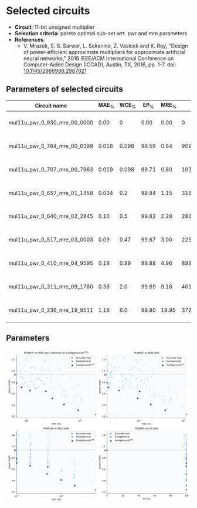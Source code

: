 
Selected circuits
===================
 - **Circuit**: 11-bit unsigned multiplier
 - **Selection criteria**: pareto optimal sub-set wrt. pwr and mre parameters
 - **References**: 
   - V. Mrazek, S. S. Sarwar, L. Sekanina, Z. Vasicek and K. Roy, "Design of power-efficient approximate multipliers for approximate artificial neural networks," 2016 IEEE/ACM International Conference on Computer-Aided Design (ICCAD), Austin, TX, 2016, pp. 1-7. doi: [10.1145/2966986.2967021](https://dx.doi.org/10.1145/2966986.2967021)


Parameters of selected circuits
----------------------------

| Circuit name | MAE<sub>%</sub> | WCE<sub>%</sub> | EP<sub>%</sub> | MRE<sub>%</sub> | MSE | Download |
| --- |  --- | --- | --- | --- | --- | --- | 
| mul11u_pwr_0_930_mre_00_0000 | 0.00 | 0 | 0.00 | 0.00 | 0 |  [[Verilog<sub>generic</sub>](mul11u_pwr_0_930_mre_00_0000_gen.v)] [[Verilog<sub>PDK45</sub>](mul11u_pwr_0_930_mre_00_0000_pdk45.v)]  [[C](mul11u_pwr_0_930_mre_00_0000.c)] |
| mul11u_pwr_0_784_mre_00_6399 | 0.018 | 0.098 | 99.59 | 0.64 | 909745 |  [[Verilog<sub>generic</sub>](mul11u_pwr_0_784_mre_00_6399_gen.v)] [[Verilog<sub>PDK45</sub>](mul11u_pwr_0_784_mre_00_6399_pdk45.v)]  [[C](mul11u_pwr_0_784_mre_00_6399.c)] |
| mul11u_pwr_0_707_mre_00_7963 | 0.019 | 0.098 | 99.71 | 0.80 | 1036092 |  [[Verilog<sub>generic</sub>](mul11u_pwr_0_707_mre_00_7963_gen.v)] [[Verilog<sub>PDK45</sub>](mul11u_pwr_0_707_mre_00_7963_pdk45.v)]  [[C](mul11u_pwr_0_707_mre_00_7963.c)] |
| mul11u_pwr_0_657_mre_01_1458 | 0.034 | 0.2 | 99.84 | 1.15 | 3188850 |  [[Verilog<sub>generic</sub>](mul11u_pwr_0_657_mre_01_1458_gen.v)] [[Verilog<sub>PDK45</sub>](mul11u_pwr_0_657_mre_01_1458_pdk45.v)]  [[C](mul11u_pwr_0_657_mre_01_1458.c)] |
| mul11u_pwr_0_640_mre_02_2845 | 0.10 | 0.5 | 99.82 | 2.28 | 28322623 |  [[Verilog<sub>generic</sub>](mul11u_pwr_0_640_mre_02_2845_gen.v)] [[Verilog<sub>PDK45</sub>](mul11u_pwr_0_640_mre_02_2845_pdk45.v)]  [[C](mul11u_pwr_0_640_mre_02_2845.c)] |
| mul11u_pwr_0_517_mre_03_0003 | 0.09 | 0.47 | 99.87 | 3.00 | 22556998 |  [[Verilog<sub>generic</sub>](mul11u_pwr_0_517_mre_03_0003_gen.v)] [[Verilog<sub>PDK45</sub>](mul11u_pwr_0_517_mre_03_0003_pdk45.v)]  [[C](mul11u_pwr_0_517_mre_03_0003.c)] |
| mul11u_pwr_0_410_mre_04_9595 | 0.18 | 0.99 | 99.88 | 4.96 | 89807495 |  [[Verilog<sub>generic</sub>](mul11u_pwr_0_410_mre_04_9595_gen.v)] [[Verilog<sub>PDK45</sub>](mul11u_pwr_0_410_mre_04_9595_pdk45.v)]  [[C](mul11u_pwr_0_410_mre_04_9595.c)] |
| mul11u_pwr_0_311_mre_09_1780 | 0.38 | 2.0 | 99.89 | 9.18 | 401399709 |  [[Verilog<sub>generic</sub>](mul11u_pwr_0_311_mre_09_1780_gen.v)] [[Verilog<sub>PDK45</sub>](mul11u_pwr_0_311_mre_09_1780_pdk45.v)]  [[C](mul11u_pwr_0_311_mre_09_1780.c)] |
| mul11u_pwr_0_236_mre_19_9511 | 1.18 | 6.0 | 99.90 | 19.95 | 3729088972 |  [[Verilog<sub>generic</sub>](mul11u_pwr_0_236_mre_19_9511_gen.v)] [[Verilog<sub>PDK45</sub>](mul11u_pwr_0_236_mre_19_9511_pdk45.v)]  [[C](mul11u_pwr_0_236_mre_19_9511.c)] |
    
Parameters
--------------
![Parameters figure](fig.png)
             